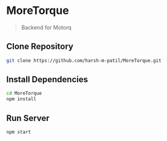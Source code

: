 # MoreTorque

> Backend for Motorq

## Clone Repository

```bash
git clone https://github.com/harsh-m-patil/MoreTorque.git
```

## Install Dependencies

```bash
cd MoreTorque
npm install
```

## Run Server

```bash
npm start
```
